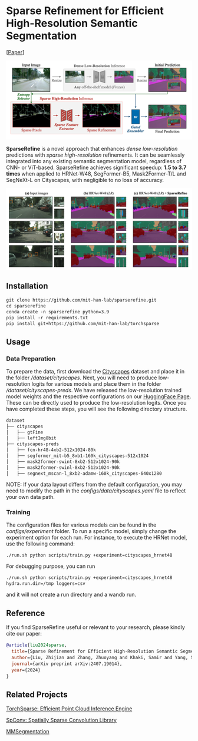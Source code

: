 # Sparse Refinement for Efficient High-Resolution Semantic Segmentation
[[Paper](https://arxiv.org/abs/2407.19014)]

![overview](figures/overview.png)

**SparseRefine** is a novel approach that enhances *dense low-resolution* predictions with *sparse high-resolution* refinements. It can be seamlessly integrated into any existing semantic segmentation model, regardless of CNN- or ViT-based. SparseRefine achieves significant speedup: **1.5 to 3.7 times** when applied to HRNet-W48, SegFormer-B5, Mask2Former-T/L and SegNeXt-L on Cityscapes, with negligible to no loss of accuracy.

![overview](figures/vis.png)

## Installation

```
git clone https://github.com/mit-han-lab/sparserefine.git
cd sparserefine
conda create -n sparserefine python=3.9
pip install -r requirements.txt
pip install git+https://github.com/mit-han-lab/torchsparse
```

## Usage

### Data Preparation

To prepare the data, first download the [Cityscapes](https://www.cityscapes-dataset.com/) dataset and place it in the folder */dataset/cityscapes*. Next, you will need to produce low-resolution logits for various models and place them in the folder */dataset/cityscapes-preds*. We have released the low-resolution trained model weights and the respective configurations on our [HuggingFace Page](https://huggingface.co/mit-han-lab/SparseRefine). These can be directly used to produce the low-resolution logits. Once you have completed these steps, you will see the following directory structure.

```
dataset
├── cityscapes
│   ├── gtFine
│   ├── leftImg8bit
├── cityscapes-preds
│   ├── fcn-hr48-4xb2-512x1024-80k
│   ├── segformer_mit-b5_8xb1-160k_cityscapes-512x1024
│   ├── mask2former-swint-8xb2-512x1024-90k
│   ├── mask2former-swinl-8xb2-512x1024-90k
│   ├── segnext_mscan-l_8xb2-adamw-160k_cityscapes-640x1280
```

NOTE: If your data layout differs from the default configuration, you may need to modify the path in the *configs/data/cityscapes.yaml* file to reflect your own data path.

### Training

The configuration files for various models can be found in the *configs/experiment* folder. To run a specific model, simply change the experiment option for each run. For instance, to execute the HRNet model, use the following command:

```
./run.sh python scripts/train.py +experiment=cityscapes_hrnet48
```

For debugging purpose, you can run 
```
./run.sh python scripts/train.py +experiment=cityscapes_hrnet48 hydra.run.dir=/tmp loggers=csv
```
and it will not create a run directory and a wandb run.


## Reference

If you find SparseRefine useful or relevant to your research, please kindly cite our paper:

```bibtex
@article{liu2024sparse,
  title={Sparse Refinement for Efficient High-Resolution Semantic Segmentation},
  author={Liu, Zhijian and Zhang, Zhuoyang and Khaki, Samir and Yang, Shang and Tang, Haotian and Xu, Chenfeng and Keutzer, Kurt and Han, Song},
  journal={arXiv preprint arXiv:2407.19014},
  year={2024}
}
```


## Related Projects
[TorchSparse: Efficient Point Cloud Inference Engine](https://github.com/mit-han-lab/torchsparse)

[SpConv: Spatially Sparse Convolution Library](https://github.com/traveller59/spconv)

[MMSegmentation](https://github.com/open-mmlab/mmsegmentation)